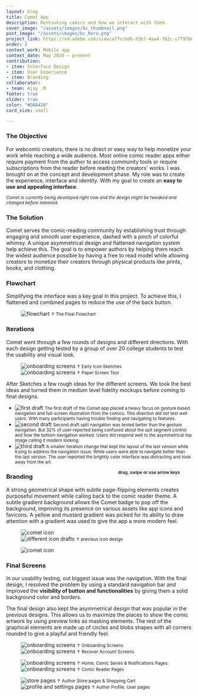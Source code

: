 ```yaml
---
layout: blog
title: Comet App
description: Rethinking comics and how we interact with them.
cover_image: "/assets/images/bc_thumbnail.png"
post_image: "/assets/images/bc_hero.png"
project_link: https://xd.adobe.com/view/af7ccbd6-55b7-4aa4-702c-c7797b0533eb-d94d/
order: 2
context_work: Mobile app
context_date: May 2020 – present
contribution:
- item: Interface Design
- item: User Experience
- item: Branding
collaborator:
- team: Ajay .M
footer: true
slider: true
color: "#DAA428"
card_size: small

---
```

### The Objective

For webcomic creators, there is no direct or easy way to help monetize your work while reaching a wide audience. Most online comic reader apps either require payment from the author to access community tools or require subscriptions from the reader before reading the creators' works. I was brought on at the concept and development phase. My role was to create the experience, interface and identity. With my goal to create an **easy to use and appealing interface**.

_<small>Comet is currently being developed right now and the design might be tweaked and changed before released.</small>_

### The Solution

Comet serves the comic-reading community by establishing trust through engaging and smooth user experience, dashed with a pinch of colorful whimsy.
A unique asymmetrical design and flattened navigation system help achieve this. The goal is to empower authors by helping them reach the widest audience possible by having a free to read model while allowing creators to monetize their creators through physical products like prints, books, and clothing.

### Flowchart

Simplifying the interface was a key goal in this project. To achieve this, I flattened and combined pages to reduce the use of the back button.

<figure> <img src="/assets/images/bc_phone1.png" alt="flowchart"> <small>↑ The Final Flowchart</small> </figure>

### Iterations

Comet went through a few rounds of designs and different directions. With each design getting tested by a group of over 20 college students to
test the usability and visual look.

<figure class="flexImages"> <div> <img src="/assets/images/bc_phone1.png" alt="onboarding screens"> <small>↑ Early Icon Sketches</small> </div> <div> <img src="/assets/images/bc_phone1.png" alt="onboarding screens"> <small>↑ Paper Screen Test</small> </div> </figure>

After Sketches a few rough ideas for the different screens. We took the best ideas and turned them in medium level fidelity mockups before coming to final designs.

<div class="glide spaceTop-xl">
<div class="glide__track" data-glide-el="track">
<ul class="glide__slides">
<li class="glide__slide">
<img src="/assets/images/bc_phone1.png" alt="first draft">
<small>The first draft of the Comet app placed a heavy focus on gesture based navigation and full-screen illustration from the comics. This direction did not test well users. With many participants having trouble finding and navigating to features.</small>
</li>
<li class="glide__slide">
<img src="/assets/images/bc_phone1.png" alt="second draft">
<small>Second draft split navigation was tested better than the gesture navigation. But 32% of user-reported being confused about the spit segment control and how the bottom navigation worked. Users did respond well to the asymmetrical top image calling it modern looking.</small>
</li>
<li class="glide__slide">
<img src="/assets/images/bc_phone1.png" alt="third draft">
<small>A smaller iteration change that kept the layout of the last version while trying to address the navigation issue. While users were able to navigate better than the last version. The user reported the brightly color interface was distracting and took away from the art.</small>
</li>
</ul>
</div>
<small style="text-align: right; color: var(--ink-6); font-weight: 600; float: right; margin-right: 2rem;">drag, swipe or use arrow keys</small>
</div>

### Branding

A strong geometrical shape with subtle page-flipping elements creates purposeful movement while calling back to the comic reader theme. A subtle gradient background allows the Comet badge to pop off the background, improving its presence on various assets like app icons and favicons. A yellow and mustard gradient was picked
for its ability to draw attention with a gradient was used to give the app a more modern feel.

<figure class="flexImages">
<img src="/assets/images/bc_phone1.png" alt="comet icon">
<div>
<img src="/assets/images/bc_phone1.png" alt="different icon drafts">
<small>↑ previous icon design</small>
</div>
</figure>
<figure>
<img src="/assets/images/bc_phone1.png" alt="comet icon">
</figure>

### Final Screens

In our usability testing, out biggest issue was the navigation. With the final design, I resolved the problem by
using a standard navigation bar and improved the **visibility of button and functionalities** by giving them a solid
background color and borders.

The final design also kept the asymmetrical design that was popular in the previous designs. This allows us to maximize the places to show
the comic artwork by using preview links as masking elements. The rest of the graphical elements are made up of circles and blobs shapes with
all corners rounded to give a playful and friendly feel.

<figure class="flexImages">
<div>
<img src="/assets/images/bc_phone1.png" alt="onboarding screens">
<small>↑ Onboarding Screens</small>
</div>
<div>
<img src="/assets/images/bc_phone1.png" alt="onboarding screens">
<small>↑ Recover Account Screens</small>
</div>
</figure>
<figure class="flexImages">
<div>
<img src="/assets/images/bc_phone1.png" alt="onboarding screens">
<small>↑ Home, Comic Series & Notifications Pages</small>
</div>
<div>
<img src="/assets/images/bc_phone1.png" alt="onboarding screens">
<small>↑ Comic Reader Pages</small>
</div>
</figure>

<figure class="flexImages">
<div>
<img src="/assets/images/bc_phone1.png" alt="store pages">
<small>↑ Author Store pages & Shopping Cart</small>
</div>
<div>
<img src="/assets/images/bc_phone1.png" alt="profile and settings pages">
<small>↑ Author Profile, User pages</small>
</div>
</figure>

<!-- ### What we learned

After the release, we interviewed 30+ of our BlueStacks TV users from all over the world. Based on their feedback, most people found it easy to use and it helped newer streamers enter into the game streaming community. The following is a list of suggested improvements from our users:

Customize their stream to make it look more appealing to their viewers
Notify streamers when they receive a new follower
More detailed stream settings
Adjust mic, game, and system volume
Option to select which webcam and/or microphone to use

Comet is still in development -->

<script src="{{site.url}}/logic/glide.min.js"></script>
<script>
var slide = new Glide(".glide", {
perView: 2,
gap: 24,
focusAt: 'center',
keyboard: true,
rewind: true,
bound: true,
autoheight: true,
bound: 'true',
perTouch: 1,
touchRatio: 1,
focusAt: 'center',
peak: {
before: 0,
after: 0,
},
breakpoints: {
600: {
gap: 4,
peek: {
before: 0,
after: 48,
},
perView: 1,
}
},
}).mount();
</script>